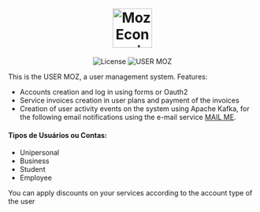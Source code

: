 <h1 align="center">
  <img alt="MozEconomia" height="80" title="MozEconomia" src=".github/logo.png" />
</h1>

<p align="center">
  <img alt="License" src="https://img.shields.io/static/v1?label=license&message=MIT&color=007D59&labelColor=01032C">

 <img src="https://img.shields.io/static/v1?label=USER-MOZ&message=06&color=007D59&labelColor=01032C" alt="USER MOZ" />
</p>


This is the USER MOZ, a user management system. Features: 
- Accounts creation and log in using forms or Oauth2
- Service invoices creation in user plans and payment of the invoices
- Creation of user activity events on the system using Apache Kafka, for the following email notifications using the e-mail service [MAIL ME](https://github.com/bboa3/mail-me).

#### Tipos de Usuários ou Contas:
- Unipersonal
- Business
- Student
- Employee

You can apply discounts on your services according to the account type of the user